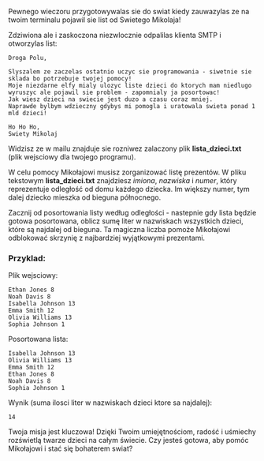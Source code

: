 Pewnego wieczoru przygotowywalas sie do swiat kiedy zauwazylas ze na twoim terminalu pojawil sie list od Swietego Mikolaja!

Zdziwiona ale i zaskoczona niezwlocznie odpalilas klienta SMTP i otworzylas list:

```
Droga Polu,

Slyszalem ze zaczelas ostatnio uczyc sie programowania - siwetnie sie sklada bo potrzebuje twojej pomocy!
Moje niezdarne elfy mialy ulozyc liste dzieci do ktorych mam niedlugo wyruszyc ale pojawil sie problem - zapomnialy ja posortowac!
Jak wiesz dzieci na swiecie jest duzo a czasu coraz mniej.
Naprawde bylbym wdzieczny gdybys mi pomogla i uratowala swieta ponad 1 mld dzieci!

Ho Ho Ho,
Swiety Mikolaj
```

Widzisz ze w mailu znajduje sie rozniwez zalaczony plik **lista_dzieci.txt** (plik wejsciowy dla twojego programu).

W celu pomocy Mikołajowi musisz zorganizować listę prezentów. W pliku tekstowym **lista_dzieci.txt** znajdziesz _imiona_, _nazwiska_ i _numer_, który reprezentuje odległość od domu każdego dziecka. Im większy numer, tym dalej dziecko mieszka od bieguna północnego.

Zacznij od posortowania listy według odległości - nastepnie gdy lista będzie gotowa posortowana, oblicz sumę liter w nazwiskach wszystkich dzieci, które są najdalej od bieguna. Ta magiczna liczba pomoże Mikołajowi odblokować skrzynię z najbardziej wyjątkowymi prezentami.

### Przyklad:

Plik wejsciowy:

```
Ethan Jones 8
Noah Davis 8
Isabella Johnson 13
Emma Smith 12
Olivia Williams 13
Sophia Johnson 1
```

Posortowana lista:

```
Isabella Johnson 13
Olivia Williams 13
Emma Smith 12
Ethan Jones 8
Noah Davis 8
Sophia Johnson 1
```

Wynik (suma ilosci liter w nazwiskach dzieci ktore sa najdalej):

```
14
```

Twoja misja jest kluczowa! Dzięki Twoim umiejętnościom, radość i uśmiechy rozświetlą twarze dzieci na całym świecie. Czy jesteś gotowa, aby pomóc Mikołajowi i stać się bohaterem swiat?

